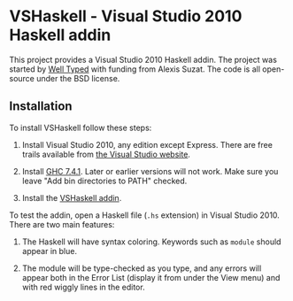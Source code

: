 # VSHaskell - Visual Studio 2010 Haskell addin

This project provides a Visual Studio 2010 Haskell addin. The project was started by [Well Typed](http://www.well-typed.com/) with funding from Alexis Suzat. The code is all open-source under the BSD license.

## Installation

To install VSHaskell follow these steps:

1. Install Visual Studio 2010, any edition except Express. There are free trails available from [the Visual Studio website](http://www.microsoft.com/visualstudio/en-us/products/2010-editions/professional/overview).

1. Install [GHC 7.4.1](http://www.haskell.org/ghc/dist/7.4.1/ghc-7.4.1-i386-windows.exe). Later or earlier versions will not work. Make sure you leave "Add bin directories to PATH" checked.

1. Install the [VSHaskell addin](https://github.com/downloads/ndmitchell/VSHaskell/VSHaskell.vsix).

To test the addin, open a Haskell file (`.hs` extension) in Visual Studio 2010. There are two main features:

1. The Haskell will have syntax coloring. Keywords such as `module` should appear in blue.

1. The module will be type-checked as you type, and any errors will appear both in the Error List (display it from under the View menu) and with red wiggly lines in the editor.
